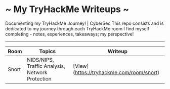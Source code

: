 # ~ My TryHackMe Writeups ~
Documenting my TryHackMe Journey! | CyberSec 
This repo consists and is dedicated to my journey through each TryHackMe room I find myself completing - notes, experiences, takeaways; my perspective!

---
| Room | Topics | Writeup |
| ---- | ------ | ------- |
| Snort | NIDS/NIPS, Traffic Analysis, Network Protection | [View] (https://tryhackme.com/room/snort)   




